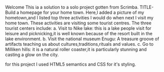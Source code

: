 Welcome
This ia a solution to a solo project gotten from Scrimba.
TITLE- Build a homepage for your home town.
Here,I added a picture of my hometown,and I listed top three activities I would do when next I visit my home town. These activities are visiting some tourist centres.
The three tourist centers include:
a. Visit to Nike lake: this is a lake people visit for leisure and picknicking,it is well known because of the resort built in the lake environment.
b. Visit the national museum Enugu: A treasure groove of artifacts teaching us about cultures,traditions,rituals and values.
c. Go to Milliken hills: it is a natural roller coaster,it is particularly stunning and casting a glow on the city.

for this project I used HTML5 semantics and CSS for it's styling.
